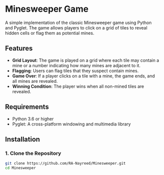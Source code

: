# Minesweeper Game

A simple implementation of the classic Minesweeper game using Python and Pyglet. The game allows players to click on a grid of tiles to reveal hidden cells or flag them as potential mines.

## Features
- **Grid Layout**: The game is played on a grid where each tile may contain a mine or a number indicating how many mines are adjacent to it.
- **Flagging**: Users can flag tiles that they suspect contain mines.
- **Game Over**: If a player clicks on a tile with a mine, the game ends, and all mines are revealed.
- **Winning Condition**: The player wins when all non-mined tiles are revealed.

## Requirements
- Python 3.6 or higher
- Pyglet: A cross-platform windowing and multimedia library

## Installation

### 1. Clone the Repository

```bash
git clone https://github.com/RA-Nayreed/Minesweeper.git
cd Minesweeper
